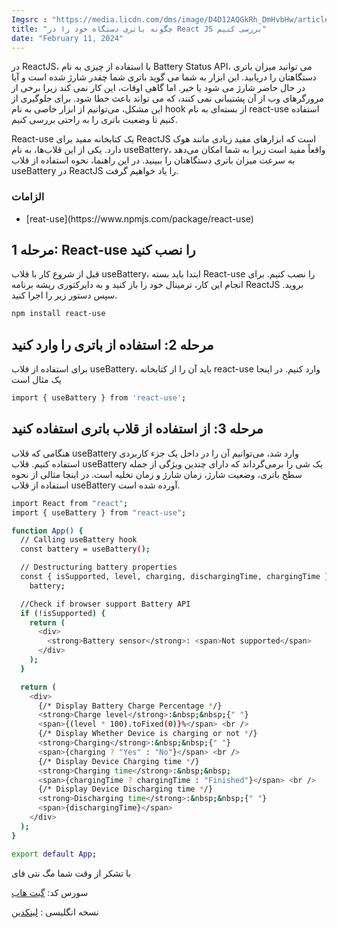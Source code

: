 ```yaml
---
Imgsrc : "https://media.licdn.com/dms/image/D4D12AQGkRh_DmHvbHw/article-cover_image-shrink_423_752/0/1707681642183?e=1714003200&v=beta&t=uCvxPtZqxcMNz95-8OT8pYLxnOYi9LHpUYSdWZqeT8c"
title: "چگونه باتری دستگاه خود را در React JS بررسی کنیم"
date: "February 11, 2024"
---
```


در ReactJS، با استفاده از چیزی به نام Battery Status API، می توانید میزان باتری دستگاهتان را دریابید. این ابزار به شما می گوید باتری شما چقدر شارژ شده است و آیا در حال حاضر شارژ می شود یا خیر. اما گاهی اوقات، این کار نمی کند زیرا برخی از مرورگرهای وب از آن پشتیبانی نمی کنند، که می تواند باعث خطا شود. برای جلوگیری از این مشکل، می‌توانیم از ابزار خاصی به نام hook از بسته‌ای به نام react-use استفاده کنیم تا وضعیت باتری را به راحتی بررسی کنیم.

React-use یک کتابخانه مفید برای ReactJS است که ابزارهای مفید زیادی مانند هوک دارد. یکی از این قلاب‌ها، به نام useBattery، واقعاً مفید است زیرا به شما امکان می‌دهد به سرعت میزان باتری دستگاهتان را ببینید. در این راهنما، نحوه استفاده از قلاب useBattery در ReactJS را یاد خواهیم گرفت.



### الزامات
<ul>
<li>
[reat-use](https://www.npmjs.com/package/react-use)
</li>
</ul>
<h2>مرحله 1: React-use را نصب کنید</h2>
قبل از شروع کار با قلاب useBattery، ابتدا باید بسته React-use را نصب کنیم. برای انجام این کار، ترمینال خود را باز کنید و به دایرکتوری ریشه برنامه ReactJS بروید. سپس دستور زیر را اجرا کنید.

<div dir="ltr">

```bash
npm install react-use
```

</div>

<h2>مرحله 2: استفاده از باتری را وارد کنید</h2>
برای استفاده از قلاب useBattery، باید آن را از کتابخانه react-use وارد کنیم. در اینجا یک مثال است

<div dir="ltr">

```bash
import { useBattery } from 'react-use';
```

</div>
<h2>مرحله 3: از استفاده از قلاب باتری استفاده کنید</h2>
هنگامی که قلاب useBattery وارد شد، می‌توانیم آن را در داخل یک جزء کاربردی استفاده کنیم. قلاب useBattery یک شی را برمی‌گرداند که دارای چندین ویژگی از جمله سطح باتری، وضعیت شارژ، زمان شارژ و زمان تخلیه است. در اینجا مثالی از نحوه استفاده از قلاب useBattery آورده شده است.

<div dir="ltr">


```bash
import React from "react";
import { useBattery } from "react-use";

function App() {
  // Calling useBattery hook
  const battery = useBattery();

  // Destructuring battery properties
  const { isSupported, level, charging, dischargingTime, chargingTime } =
    battery;

  //Check if browser support Battery API
  if (!isSupported) {
    return (
      <div>
        <strong>Battery sensor</strong>: <span>Not supported</span>
      </div>
    );
  }

  return (
    <div>
      {/* Display Battery Charge Percentage */}
      <strong>Charge level</strong>:&nbsp;&nbsp;{" "}
      <span>{(level * 100).toFixed(0)}%</span> <br />
      {/* Display Whether Device is charging or not */}
      <strong>Charging</strong>:&nbsp;&nbsp;{" "}
      <span>{charging ? "Yes" : "No"}</span> <br />
      {/* Display Device Charging time */}
      <strong>Charging time</strong>:&nbsp;&nbsp;
      <span>{chargingTime ? chargingTime : "Finished"}</span> <br />
      {/* Display Device Discharging time */}
      <strong>Discharging time</strong>:&nbsp;&nbsp;{" "}
      <span>{dischargingTime}</span>
    </div>
  );
}

export default App;
```

</div>

با تشکر از وقت شما مگ نتی فای

سورس کد: [گیت هاب ](https://github.com/homayunmmdy/Projects/tree/master/Device%20Battery%20Dectector)

نسخه انگلیسی :‌ [ لینکدین ](https://www.linkedin.com/pulse/how-check-your-devices-battery-react-js-homayoun-mohammadi-fldmf/?trackingId=Tlaa%2FOJUTPS42zDl24ussA%3D%3D)